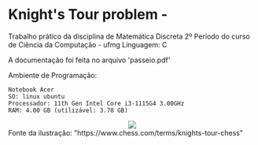 # Knight's Tour problem -

Trabalho prático da disciplina de Matemática Discreta
2º Período do curso de Ciência da Computação - ufmg
Linguagem: C

A documentação foi feita no arquivo 'passeio.pdf'

Ambiente de Programação:

	Notebook Acer
	SO: linux ubuntu
	Processador: 11th Gen Intel Core i3-1115G4 3.00GHz
	RAM: 4.00 GB (utilizável: 3.78 GB)
 
<div align="center"> 
<img src="https://github.com/Mateusg2022/Knight-s-Tour/assets/168873690/4cfcf953-fd32-453d-a9cd-8082e20b5295" 
	"width="900px" />
</div>
Fonte da ilustração: "https://www.chess.com/terms/knights-tour-chess"
